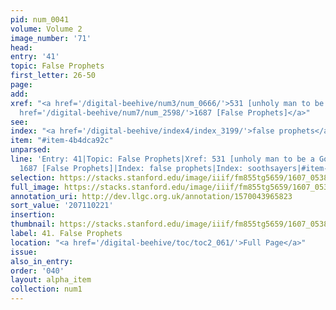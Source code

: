 ```yaml
---
pid: num_0041
volume: Volume 2
image_number: '71'
head:
entry: '41'
topic: False Prophets
first_letter: 26-50
page:
add:
xref: "<a href='/digital-beehive/num3/num_0666/'>531 [unholy man to be a Gospel-minister]</a>|<a
  href='/digital-beehive/num7/num_2598/'>1687 [False Prophets]</a>"
see:
index: "<a href='/digital-beehive/index4/index_3199/'>false prophets</a>|<a href='/digital-beehive/index4/index_3798/'>soothsayers</a>"
item: "#item-4b4dca92c"
unparsed:
line: 'Entry: 41|Topic: False Prophets|Xref: 531 [unholy man to be a Gospel-minister]|Xref:
  1687 [False Prophets]|Index: false prophets|Index: soothsayers|#item-4b4dca92c'
selection: https://stacks.stanford.edu/image/iiif/fm855tg5659/1607_0538/253,221,3124,859/full/0/default.jpg
full_image: https://stacks.stanford.edu/image/iiif/fm855tg5659/1607_0538/full/full/0/default.jpg
annotation_uri: http://dev.llgc.org.uk/annotation/1570043965823
sort_value: '207110221'
insertion:
thumbnail: https://stacks.stanford.edu/image/iiif/fm855tg5659/1607_0538/253,221,600,180/250,/0/default.jpg
label: 41. False Prophets
location: "<a href='/digital-beehive/toc/toc2_061/'>Full Page</a>"
issue:
also_in_entry:
order: '040'
layout: alpha_item
collection: num1
---
```

